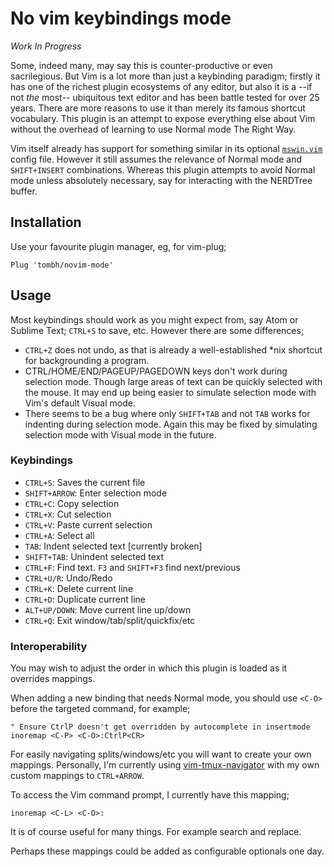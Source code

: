 # No vim keybindings mode

_Work In Progress_

Some, indeed many, may say this is counter-productive or even sacrilegious. But Vim is a lot more than just a keybinding paradigm; firstly it has one of the richest plugin ecosystems of any editor, but also it is a --if not *the* most-- ubiquitous text editor and has been battle tested for over 25 years. There are more reasons to use it than merely its famous shortcut vocabulary. This plugin is an attempt to expose everything else about Vim without the overhead of learning to use Normal mode The Right Way.

Vim itself already has support for something similar in its optional [`mswin.vim`](https://github.com/vim/vim/blob/master/runtime/mswin.vim) config file. However it still assumes the relevance of Normal mode and `SHIFT+INSERT` combinations. Whereas this plugin attempts to avoid Normal mode unless absolutely necessary, say for interacting with the NERDTree buffer.

## Installation

Use your favourite plugin manager, eg, for vim-plug;

`Plug 'tombh/novim-mode'`

## Usage

Most keybindings should work as you might expect from, say Atom or Sublime Text; `CTRL+S` to save, etc. However there are some differences;
  * `CTRL+Z` does not undo, as that is already a well-established *nix shortcut for backgrounding a program. 
  * CTRL/HOME/END/PAGEUP/PAGEDOWN keys don't work during selection mode. Though large areas of text can be quickly selected with the mouse. It may end up being easier to simulate selection mode with Vim's default Visual mode.
  * There seems to be a bug where only `SHIFT+TAB` and not `TAB` works for indenting during selection mode. Again this may be fixed by simulating selection mode with Visual mode in the future.

### Keybindings

  * `CTRL+S`: Saves the current file
  * `SHIFT+ARROW`: Enter selection mode
  * `CTRL+C`: Copy selection
  * `CTRL+X`: Cut selection
  * `CTRL+V`: Paste current selection
  * `CTRL+A`: Select all
  * `TAB`: Indent selected text [currently broken]
  * `SHIFT+TAB`: Unindent selected text
  * `CTRL+F`: Find text. `F3` and `SHIFT+F3` find next/previous
  * `CTRL+U/R`: Undo/Redo
  * `CTRL+K`: Delete current line
  * `CTRL+D`: Duplicate current line
  * `ALT+UP/DOWN`: Move current line up/down
  * `CTRL+Q`: Exit window/tab/split/quickfix/etc

### Interoperability

You may wish to adjust the order in which this plugin is loaded as it overrides mappings.

When adding a new binding that needs Normal mode, you should use `<C-O>` before the targeted command, for example;
```vim
" Ensure CtrlP doesn't get overridden by autocomplete in insertmode
inoremap <C-P> <C-O>:CtrlP<CR>
```

For easily navigating splits/windows/etc you will want to create your own mappings. Personally, I'm currently using [vim-tmux-navigator](https://github.com/christoomey/vim-tmux-navigator) with my own custom mappings to `CTRL+ARROW`.

To access the Vim command prompt, I currently have this mapping;
```vim
inoremap <C-L> <C-O>:
```
It is of course useful for many things. For example search and replace.

Perhaps these mappings could be added as configurable optionals one day.
